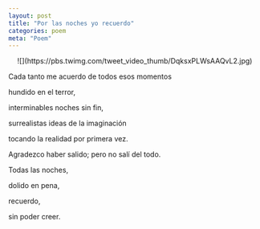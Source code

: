 ```yaml
---
layout: post
title: "Por las noches yo recuerdo"
categories: poem
meta: "Poem"
---
```


<center>
![](https://pbs.twimg.com/tweet_video_thumb/DqksxPLWsAAQvL2.jpg)
</center>

Cada tanto me acuerdo de todos esos momentos

hundido en el terror,

interminables noches sin fin,

surrealistas ideas de la imaginación

tocando la realidad por primera vez.



Agradezco haber salido; pero no salí del todo.

Todas las noches,

dolido en pena,

recuerdo,

sin poder creer.
